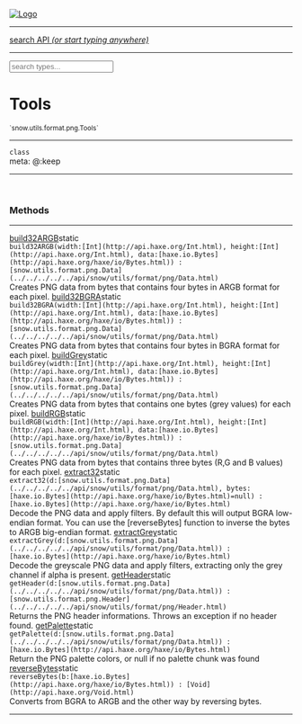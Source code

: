 
[![Logo](../../../../../images/logo.png)](../../../../../api/index.html)

<hr/>
<a href="#" id="search_bar" onclick="return;"><div> search API <em>(or start typing anywhere)</em> </div></a>
<hr/>

<script src="../../../../../js/omnibar.js"> </script>
<link rel="stylesheet" type="text/css" href="../../../../../css/omnibar.css" media="all">

<div id="omnibar"> <a href="#" onclick="return" id="omnibar_close"></a> <input id="omnibar_text" type="text" placeholder="search types..."></input></div>
<script  id="typelist" data-relpath="../../../../../" data-types="snow.App,snow.AppFixedTimestep,snow.Core,snow.CoreBinding,snow.Log,snow.Snow,snow.assets.Asset,snow.assets.AssetAudio,snow.assets.AssetBytes,snow.assets.AssetImage,snow.assets.AssetSystem,snow.assets.AssetSystemBinding,snow.assets.AssetText,snow.assets.Assets,snow.audio.Audio,snow.audio.AudioSystem,snow.audio.AudioSystemBinding,snow.audio.Sound,snow.audio.SoundBinding,snow.audio.SoundStream,snow.audio._Audio.AudioHandleMap,snow.audio.openal.AL,snow.audio.openal.ALC,snow.audio.openal.Context,snow.audio.openal.Device,snow.input.Input,snow.input.InputSystem,snow.input.InputSystemBinding,snow.input.Keycodes,snow.input.MapIntBool,snow.input.MapIntFloat,snow.input.Scancodes,snow.io.IO,snow.io.IOSystem,snow.io.IOSystemBinding,snow.platform.native.Core,snow.platform.native.StaticSnow,snow.platform.native.assets.AssetSystem,snow.platform.native.audio.AudioSystem,snow.platform.native.audio.Sound,snow.platform.native.audio.SoundStream,snow.platform.native.audio.openal.AL,snow.platform.native.audio.openal.ALC,snow.platform.native.audio.openal.AudioSystem,snow.platform.native.audio.openal.Context,snow.platform.native.audio.openal.Device,snow.platform.native.audio.openal.OpenALHelper,snow.platform.native.audio.openal.Sound,snow.platform.native.audio.openal.SoundStream,snow.platform.native.audio.openal._AL.Context_Impl_,snow.platform.native.audio.openal._AL.Device_Impl_,snow.platform.native.input.InputSystem,snow.platform.native.input.sdl.ControllerEventType,snow.platform.native.input.sdl.InputSystem,snow.platform.native.input.sdl.KeyEventType,snow.platform.native.input.sdl.ModValue,snow.platform.native.input.sdl.MouseEventType,snow.platform.native.input.sdl.TouchEventType,snow.platform.native.io.IOFile,snow.platform.native.io.IOFileHandle,snow.platform.native.io.IOSystem,snow.platform.native.io._IOFile.IOFileHandle_Impl_,snow.platform.native.render.opengl.GL,snow.platform.native.render.opengl.GLActiveInfo,snow.platform.native.render.opengl.GLBuffer,snow.platform.native.render.opengl.GLContextAttributes,snow.platform.native.render.opengl.GLFBO,snow.platform.native.render.opengl.GLFramebuffer,snow.platform.native.render.opengl.GLObject,snow.platform.native.render.opengl.GLProgram,snow.platform.native.render.opengl.GLRBO,snow.platform.native.render.opengl.GLRenderbuffer,snow.platform.native.render.opengl.GLShader,snow.platform.native.render.opengl.GLShaderPrecisionFormat,snow.platform.native.render.opengl.GLTexture,snow.platform.native.render.opengl.GLUniformLocation,snow.platform.native.render.opengl._GL.GLFramebuffer_Impl_,snow.platform.native.render.opengl._GL.GLRenderbuffer_Impl_,snow.platform.native.utils.ArrayBuffer,snow.platform.native.utils.ArrayBufferView,snow.platform.native.utils.ByteArray,snow.platform.native.utils.Compression,snow.platform.native.utils.Float32Array,snow.platform.native.utils.Int16Array,snow.platform.native.utils.Int32Array,snow.platform.native.utils.Int8Array,snow.platform.native.utils.UInt16Array,snow.platform.native.utils.UInt32Array,snow.platform.native.utils.UInt8Array,snow.platform.native.utils.UInt8ClampedArray,snow.platform.native.window.WindowSystem,snow.platform.native.window.sdl.WindowSystem,snow.platform.web.assets.psd.PSD,snow.platform.web.audio.AudioSystem,snow.platform.web.audio.Sound,snow.platform.web.audio.SoundStream,snow.platform.web.audio.howlerjs.AudioParams,snow.platform.web.audio.howlerjs.AudioSystem,snow.platform.web.audio.howlerjs.Howl,snow.platform.web.audio.howlerjs.Howler,snow.platform.web.audio.howlerjs.SoundStream,snow.platform.web.audio.howlerjs.SpriteParams,snow.render.opengl.GL,snow.render.opengl.GLActiveInfo,snow.render.opengl.GLBuffer,snow.render.opengl.GLContextAttributes,snow.render.opengl.GLFramebuffer,snow.render.opengl.GLProgram,snow.render.opengl.GLRenderbuffer,snow.render.opengl.GLShader,snow.render.opengl.GLTexture,snow.render.opengl.GLUniformLocation,snow.types.AppConfig,snow.types.AppConfigNative,snow.types.AppConfigWeb,snow.types.AssetAudioOptions,snow.types.AssetBytesOptions,snow.types.AssetImageOptions,snow.types.AssetInfo,snow.types.AssetTextOptions,snow.types.AssetType,snow.types.AudioDataBlob,snow.types.AudioDataInfo,snow.types.AudioFormatType,snow.types.AudioHandle,snow.types.AudioInfo,snow.types.DisplayMode,snow.types.FileEvent,snow.types.FileEventType,snow.types.FileFilter,snow.types.GamepadDeviceEventType,snow.types.ImageInfo,snow.types.InputEvent,snow.types.InputEventType,snow.types.Key,snow.types.ModState,snow.types.Scan,snow.types.SnowConfig,snow.types.SystemEvent,snow.types.SystemEventType,snow.types.TextEventType,snow.types.WindowConfig,snow.types.WindowEvent,snow.types.WindowEventType,snow.types.WindowHandle,snow.utils.AbstractClass,snow.utils.AbstractClassBuilder,snow.utils.ArrayBuffer,snow.utils.ArrayBufferView,snow.utils.ByteArray,snow.utils.Float32Array,snow.utils.IDataInput,snow.utils.IMemoryRange,snow.utils.Int16Array,snow.utils.Int32Array,snow.utils.Int8Array,snow.utils.Libs,snow.utils.Timer,snow.utils.UInt16Array,snow.utils.UInt32Array,snow.utils.UInt8Array,snow.utils.UInt8ClampedArray,snow.utils._AbstractClass.StringMap,snow.utils.format.png.Chunk,snow.utils.format.png.Color,snow.utils.format.png.Data,snow.utils.format.png.Header,snow.utils.format.png.Reader,snow.utils.format.png.Tools,snow.utils.format.png.Writer,snow.utils.format.tools.Adler32,snow.utils.format.tools.Deflate,snow.utils.format.tools.HuffTools,snow.utils.format.tools.Huffman,snow.utils.format.tools.Inflate,snow.utils.format.tools.InflateImpl,snow.utils.format.tools.MemoryBytes,snow.utils.format.tools._InflateImpl.State,snow.utils.format.tools._InflateImpl.Window,snow.window.Window,snow.window.WindowSystem,snow.window.WindowSystemBinding,snow.window.Windowing,snow.window._Windowing.WindowHandleMap"></script>


<h1>Tools</h1>
<small>`snow.utils.format.png.Tools`</small>



<hr/>

`class`<br/><span class="meta">
meta: @:keep</span>

<hr/>


&nbsp;
&nbsp;






<h3>Methods</h3> <hr/><span class="method apipage">
            <a name="build32ARGB"><a class="lift" href="#build32ARGB">build32ARGB</a></a><span class="inline-block static">static</span><div class="clear"></div>
            <code class="signature apipage">build32ARGB(width:[Int](http://api.haxe.org/Int.html)<span></span>, height:[Int](http://api.haxe.org/Int.html)<span></span>, data:[haxe.io.Bytes](http://api.haxe.org/haxe/io/Bytes.html)<span></span>) : [snow.utils.format.png.Data](../../../../../api/snow/utils/format/png/Data.html)</code><br/><span class="small_desc_flat">Creates PNG data from bytes that contains four bytes in ARGB format for each pixel.</span>


</span>
<span class="method apipage">
            <a name="build32BGRA"><a class="lift" href="#build32BGRA">build32BGRA</a></a><span class="inline-block static">static</span><div class="clear"></div>
            <code class="signature apipage">build32BGRA(width:[Int](http://api.haxe.org/Int.html)<span></span>, height:[Int](http://api.haxe.org/Int.html)<span></span>, data:[haxe.io.Bytes](http://api.haxe.org/haxe/io/Bytes.html)<span></span>) : [snow.utils.format.png.Data](../../../../../api/snow/utils/format/png/Data.html)</code><br/><span class="small_desc_flat">Creates PNG data from bytes that contains four bytes in BGRA format for each pixel.</span>


</span>
<span class="method apipage">
            <a name="buildGrey"><a class="lift" href="#buildGrey">buildGrey</a></a><span class="inline-block static">static</span><div class="clear"></div>
            <code class="signature apipage">buildGrey(width:[Int](http://api.haxe.org/Int.html)<span></span>, height:[Int](http://api.haxe.org/Int.html)<span></span>, data:[haxe.io.Bytes](http://api.haxe.org/haxe/io/Bytes.html)<span></span>) : [snow.utils.format.png.Data](../../../../../api/snow/utils/format/png/Data.html)</code><br/><span class="small_desc_flat">Creates PNG data from bytes that contains one bytes (grey values) for each pixel.</span>


</span>
<span class="method apipage">
            <a name="buildRGB"><a class="lift" href="#buildRGB">buildRGB</a></a><span class="inline-block static">static</span><div class="clear"></div>
            <code class="signature apipage">buildRGB(width:[Int](http://api.haxe.org/Int.html)<span></span>, height:[Int](http://api.haxe.org/Int.html)<span></span>, data:[haxe.io.Bytes](http://api.haxe.org/haxe/io/Bytes.html)<span></span>) : [snow.utils.format.png.Data](../../../../../api/snow/utils/format/png/Data.html)</code><br/><span class="small_desc_flat">Creates PNG data from bytes that contains three bytes (R,G and B values) for each pixel.</span>


</span>
<span class="method apipage">
            <a name="extract32"><a class="lift" href="#extract32">extract32</a></a><span class="inline-block static">static</span><div class="clear"></div>
            <code class="signature apipage">extract32(d:[snow.utils.format.png.Data](../../../../../api/snow/utils/format/png/Data.html)<span></span>, bytes:[haxe.io.Bytes](http://api.haxe.org/haxe/io/Bytes.html)<span>=null</span>) : [haxe.io.Bytes](http://api.haxe.org/haxe/io/Bytes.html)</code><br/><span class="small_desc_flat">Decode the PNG data and apply filters. By default this will output BGRA low-endian format. You can use the [reverseBytes] function to inverse the bytes to ARGB big-endian format.</span>


</span>
<span class="method apipage">
            <a name="extractGrey"><a class="lift" href="#extractGrey">extractGrey</a></a><span class="inline-block static">static</span><div class="clear"></div>
            <code class="signature apipage">extractGrey(d:[snow.utils.format.png.Data](../../../../../api/snow/utils/format/png/Data.html)<span></span>) : [haxe.io.Bytes](http://api.haxe.org/haxe/io/Bytes.html)</code><br/><span class="small_desc_flat">Decode the greyscale PNG data and apply filters, extracting only the grey channel if alpha is present.</span>


</span>
<span class="method apipage">
            <a name="getHeader"><a class="lift" href="#getHeader">getHeader</a></a><span class="inline-block static">static</span><div class="clear"></div>
            <code class="signature apipage">getHeader(d:[snow.utils.format.png.Data](../../../../../api/snow/utils/format/png/Data.html)<span></span>) : [snow.utils.format.png.Header](../../../../../api/snow/utils/format/png/Header.html)</code><br/><span class="small_desc_flat">Returns the PNG header informations. Throws an exception if no header found.</span>


</span>
<span class="method apipage">
            <a name="getPalette"><a class="lift" href="#getPalette">getPalette</a></a><span class="inline-block static">static</span><div class="clear"></div>
            <code class="signature apipage">getPalette(d:[snow.utils.format.png.Data](../../../../../api/snow/utils/format/png/Data.html)<span></span>) : [haxe.io.Bytes](http://api.haxe.org/haxe/io/Bytes.html)</code><br/><span class="small_desc_flat">Return the PNG palette colors, or null if no palette chunk was found</span>


</span>
<span class="method apipage">
            <a name="reverseBytes"><a class="lift" href="#reverseBytes">reverseBytes</a></a><span class="inline-block static">static</span><div class="clear"></div>
            <code class="signature apipage">reverseBytes(b:[haxe.io.Bytes](http://api.haxe.org/haxe/io/Bytes.html)<span></span>) : [Void](http://api.haxe.org/Void.html)</code><br/><span class="small_desc_flat">Converts from BGRA to ARGB and the other way by reversing bytes.</span>


</span>



<hr/>

&nbsp;
&nbsp;
&nbsp;
&nbsp;